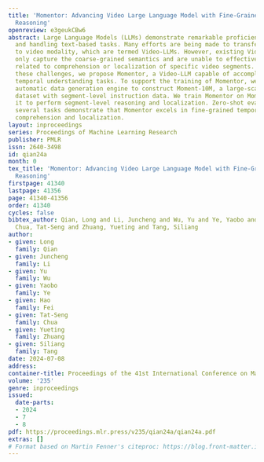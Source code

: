 ```yaml
---
title: 'Momentor: Advancing Video Large Language Model with Fine-Grained Temporal
  Reasoning'
openreview: e3geukCBw6
abstract: Large Language Models (LLMs) demonstrate remarkable proficiency in comprehending
  and handling text-based tasks. Many efforts are being made to transfer these attributes
  to video modality, which are termed Video-LLMs. However, existing Video-LLMs can
  only capture the coarse-grained semantics and are unable to effectively handle tasks
  related to comprehension or localization of specific video segments. In light of
  these challenges, we propose Momentor, a Video-LLM capable of accomplishing fine-grained
  temporal understanding tasks. To support the training of Momentor, we design an
  automatic data generation engine to construct Moment-10M, a large-scale video instruction
  dataset with segment-level instruction data. We train Momentor on Moment-10M, enabling
  it to perform segment-level reasoning and localization. Zero-shot evaluations on
  several tasks demonstrate that Momentor excels in fine-grained temporally grounded
  comprehension and localization.
layout: inproceedings
series: Proceedings of Machine Learning Research
publisher: PMLR
issn: 2640-3498
id: qian24a
month: 0
tex_title: 'Momentor: Advancing Video Large Language Model with Fine-Grained Temporal
  Reasoning'
firstpage: 41340
lastpage: 41356
page: 41340-41356
order: 41340
cycles: false
bibtex_author: Qian, Long and Li, Juncheng and Wu, Yu and Ye, Yaobo and Fei, Hao and
  Chua, Tat-Seng and Zhuang, Yueting and Tang, Siliang
author:
- given: Long
  family: Qian
- given: Juncheng
  family: Li
- given: Yu
  family: Wu
- given: Yaobo
  family: Ye
- given: Hao
  family: Fei
- given: Tat-Seng
  family: Chua
- given: Yueting
  family: Zhuang
- given: Siliang
  family: Tang
date: 2024-07-08
address:
container-title: Proceedings of the 41st International Conference on Machine Learning
volume: '235'
genre: inproceedings
issued:
  date-parts:
  - 2024
  - 7
  - 8
pdf: https://proceedings.mlr.press/v235/qian24a/qian24a.pdf
extras: []
# Format based on Martin Fenner's citeproc: https://blog.front-matter.io/posts/citeproc-yaml-for-bibliographies/
---
```

